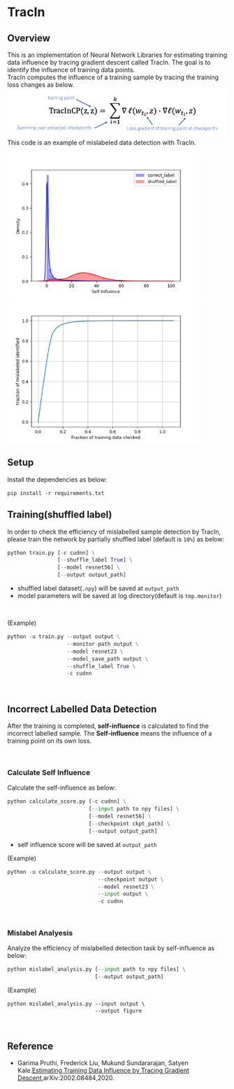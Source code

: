 # TracIn

## Overview
This is an implementation of Neural Network Libraries for estimating training data influence by tracing gradient descent called TracIn.
The goal is to identify the influence of training data points.  
TracIn computes the influence of a training sample by tracing the training loss changes as below.
<img src="./figure/equation.png" width="650px">  
This code is an example of mislabeled data detection with TracIn. 

<img src="./figure/self_influence_distribution.png" width="440px"><img src="./figure/score_curve.png" width="440px">

## Setup
Install the dependencies as below:

```
pip install -r requirements.txt
```

## Training(shuffled label)
In order to check the efficiency of mislabelled sample detection by TracIn, please train the network by partially shuffled label (default is `10%`) as below: 
<br>

```python
python train.py [-c cudnn] \
                [--shuffle_label True] \
                [--model resnet56] \
                [--output output_path]
```

- shuffled label dataset(`.npy`) will be saved at `output_path`
- model parameters will be saved at log directory(default is `tmp.monitor`)
<br>

(Example)
```python
python -u train.py --output output \
                   --monitor-path output \
                   --model resnet23 \
                   --model_save_path output \
                   --shuffle_label True \
                   -c cudnn
```
<br>

## Incorrect Labelled Data Detection
After the training is completed, **self-influence** is calculated to find the incorrect labelled sample. The **Self-influence** means the influence of a training point on its own loss.

<br>

### Calculate Self Influence

Calculate the self-influence as below:
<br>

```python
python calculate_score.py [-c cudnn] \
                          [--input path to npy files] \
                          [--model resnet56] \
                          [--checkpoint ckpt_path] \
                          [--output output_path]
```

- self influence score will be saved at `output_path`

(Example)
```python
python -u calculate_score.py --output output \
                             --checkpoint output \
                             --model resnet23 \
                             --input output \
                             -c cudnn
```
<br>

### Mislabel Analyesis

Analyze the efficiency of mislabelled detection task by self-influence as below:
<br>

```python
python mislabel_analysis.py [--input path to npy files] \
                            [--output output_path]
```
(Example)
```pyhton
python mislabel_analysis.py --input output \
                            --output figure
```
<br>

## Reference
- Garima Pruthi, Frederick Liu, Mukund Sundararajan, Satyen Kale.[Estimating Training Data Influence by Tracing Gradient Descent](https://arxiv.org/pdf/2002.08484.pdf),arXiv:2002.08484,2020.
